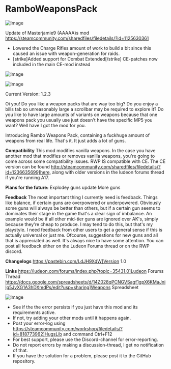 # RamboWeaponsPack

![Image](https://i.imgur.com/buuPQel.png)

Update of Masterjamie9 (AAAAA)s mod
https://steamcommunity.com/sharedfiles/filedetails/?id=1125630361

- Lowered the Charge Rifles amount of work to build a bit since this caused an issue with weapon-generation for raids.
- [strike]Added support for Combat Extended[/strike] CE-patches now included in the main CE-mod instead

![Image](https://i.imgur.com/pufA0kM.png)

	
![Image](https://i.imgur.com/Z4GOv8H.png)


Current Version: 1.2.3

Oi you! Do you like a weapon packs that are way too big? Do you enjoy a bills tab so unreasonably large a scrollbar may be required to explore it? Do you like to have large amounts of variants on weapons because that one weapons pack you usually use just doesn't have the specific MP5 you want? Well have I got the mod for you.

Introducing Rambo Weapons Pack, containing a fuckhuge amount of weapons from real life. That's it. It just adds a lot of guns.

**Compatibility**
This mod modifies vanilla weapons. In the case you have another mod that modifies or removes vanilla weapons, you're going to come across some compatibility issues.
RWP IS compatible with CE. The CE version can be found http://steamcommunity.com/sharedfiles/filedetails/?id=1236635699]here, along with older versions in the ludeon forums thread if you're running A17.

**Plans for the future:**
Explodey guns update
More guns

**Feedback**
The most important thing I currently need is feedback. Things like balance, if certain guns are overpowered or underpowered. Obviously some guns will always be better than others, but if a certain gun seems to dominates their stage in the game that's a clear sign of imbalance. An example would be if all other mid-tier guns are ignored over AK's, simply because they're cheap to produce. I may tend to do this, but that's my playstyle. I need feedback from other users to get a general sense if this is actually universal or just me.
Ofcourse, suggestions for new guns and all that is appreciated as well. It's always nice to have some attention.
You can post all feedback either on the Ludeon Forums thread or on the RWP discord.

**Changelogs**
https://pastebin.com/LdJH9XdW]Version 1.0

**Links**
https://ludeon.com/forums/index.php?topic=35431.0]Ludeon Forums Thread
https://docs.google.com/spreadsheets/d/14Z028qPCNGVSagf1gpX6KMaJnilg5JvXG1A3hDXmdPs/edit?usp=sharing]Weapons Spreadsheet


![Image](https://i.imgur.com/PwoNOj4.png)



-  See if the the error persists if you just have this mod and its requirements active.
-  If not, try adding your other mods until it happens again.
-  Post your error-log using https://steamcommunity.com/workshop/filedetails/?id=818773962]HugsLib and command Ctrl+F12
-  For best support, please use the Discord-channel for error-reporting.
-  Do not report errors by making a discussion-thread, I get no notification of that.
-  If you have the solution for a problem, please post it to the GitHub repository.



